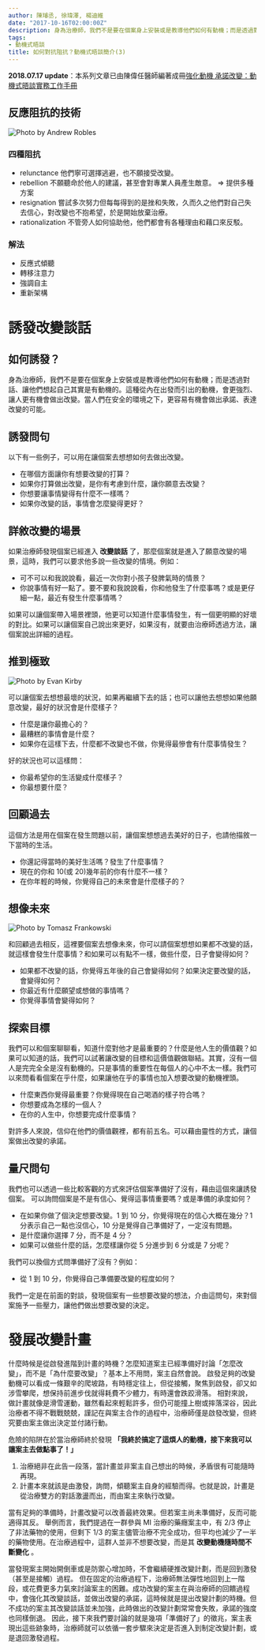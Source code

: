 ```yaml
---
author: 陳璿丞, 徐瑋澤, 楊迪維
date: "2017-10-16T02:00:00Z"
description: 身為治療師，我們不是要在個案身上安裝或是教導他們如何有動機；而是透過對話、讓他們想起自己其實是有動機的。這種從內在出發而引出的動機，會更強烈、讓人更有機會做出改變。當人們在安全的環境之下，更容易有機會做出承諾、表達改變的可能。
tags:
- 動機式晤談
title: 如何對抗阻抗？動機式晤談簡介(3)
---
```


**2018.07.17 update**：本系列文章已由陳偉任醫師編著成冊[強化動機 承諾改變：動機式晤談實務工作手冊](http://www.books.com.tw/exep/assp.php/poligen/products/0010790177?utm_source=poligen&utm_medium=ap-books&utm_content=recommend&utm_campaign=ap-201807)


反應阻抗的技術
--------------

![Photo by Andrew Robles](https://i.imgur.com/MnNl9Jz.jpg)

### 四種阻抗

-   relunctance 他們寧可選擇逃避，也不願接受改變。
-   rebellion 不願聽命於他人的建議，甚至會對專業人員產生敵意。 =&gt; 提供多種方案
-   resignation 嘗試多次努力但每每得到的是挫和失敗，久而久之他們對自己失去信心，對改變也不抱希望，於是開始放棄治療。
-   rationalization 不管旁人如何協助他，他們都會有各種理由和藉口來反駁。

### 解法

-   反應式傾聽
-   轉移注意力
-   強調自主
-   重新架構

<!--more-->

誘發改變談話
============

如何誘發？
----------

身為治療師，我們不是要在個案身上安裝或是教導他們如何有動機；而是透過對話、讓他們想起自己其實是有動機的。這種從內在出發而引出的動機，會更強烈、讓人更有機會做出改變。當人們在安全的環境之下，更容易有機會做出承諾、表達改變的可能。

誘發問句
--------

以下有一些例子，可以用在讓個案去想想如何去做出改變。

-   在哪個方面讓你有想要改變的打算？
-   如果你打算做出改變，是你有考慮到什麼，讓你願意去改變？
-   你想要讓事情變得有什麼不一樣嗎？
-   如果你改變的話，事情會怎麼變得更好？

詳敘改變的場景
--------------

如果治療師發現個案已經進入 **改變談話** 了，那麼個案就是進入了願意改變的場景，這時，我們可以要求他多說一些改變的情境。例如：

-   可不可以和我說說看，最近一次你對小孩子發脾氣時的情景？
-   你說事情有好一點了。要不要和我說說看，你和他發生了什麼事嗎？或是更仔細一點，最近有發生什麼事情嗎？

如果可以讓個案帶入場景裡頭，他更可以知道什麼事情發生，有一個更明顯的好壞的對比。如果可以讓個案自己說出來更好，如果沒有，就要由治療師透過方法，讓個案說出詳細的過程。

推到極致
--------

![Photo by Evan Kirby](https://i.imgur.com/ovaqUpu.jpg)

可以讓個案去想想最壞的狀況，如果再繼續下去的話；也可以讓他去想想如果他願意改變，最好的狀況會是什麼樣子？

-   什麼是讓你最擔心的？
-   最糟糕的事情會是什麼？
-   如果你在這樣下去，什麼都不改變也不做，你覺得最慘會有什麼事情發生？

好的狀況也可以這樣問：

-   你最希望你的生活變成什麼樣子？
-   你最想要什麼？

回顧過去
--------

這個方法是用在個案在發生問題以前，讓個案想想過去美好的日子，也請他描敘一下當時的生活。

-   你還記得當時的美好生活嗎？發生了什麼事情？
-   現在的你和 10(或 20)幾年前的你有什麼不一樣？
-   在你年輕的時候，你覺得自己的未來會是什麼樣子的？

想像未來
--------

![Photo by Tomasz Frankowski](https://i.imgur.com/eTwM8SV.jpg)

和回顧過去相反，這裡要個案去想像未來，你可以請個案想想如果都不改變的話，就這樣會發生什麼事情？和如果可以有點不一樣，做些什麼，日子會變得如何？

-   如果都不改變的話，你覺得五年後的自己會變得如何？如果決定要改變的話，會變得如何？
-   你最近有什麼願望或想做的事情嗎？
-   你覺得事情會變得如何？

探索目標
--------

我們可以和個案聊聊看，知道什麼對他才是最重要的？什麼是他人生的價值觀？如果可以知道的話，我們可以試著讓改變的目標和這價值觀做聯結。其實，沒有一個人是完完全全是沒有動機的。只是事情的重要性在每個人的心中不太一樣。我們可以來問看看個案在乎什麼，如果讓他在乎的事情也加入想要改變的動機裡頭。

-   什麼東西你覺得最重要？你覺得現在自己喝酒的樣子符合嗎？
-   你想要成為怎樣的一個人？
-   在你的人生中，你想要完成什麼事情？

對許多人來說，信仰在他們的價值觀裡，都有前五名。可以藉由靈性的方式，讓個案做出改變的承諾。

量尺問句
--------

我們也可以透過一些比較客觀的方式來評估個案準備好了沒有，藉由這個來讓誘發個案。 可以詢問個案是不是有信心、覺得這事情重要嗎？或是準備的承度如何？

-   在如果你做了個決定想要改變。1 到 10 分，你覺得現在的信心大概在幾分？1 分表示自己一點也沒信心，10 分是覺得自己準備好了，一定沒有問題。
-   是什麼讓你選擇 7 分，而不是 4 分？
-   如果可以做些什麼的話，怎麼樣讓你從 5 分進步到 6 分或是 7 分呢？

我們可以換個方式問準備好了沒有？例如：

-   從 1 到 10 分，你覺得自己準備要改變的程度如何？

我們一定是在前面的對談，發現個案有一些想要改變的想法，介由這問句，來對個案施予一些壓力，讓他們做出想要改變的決定。

發展改變計畫
============

什麼時候是從啟發進階到計畫的時機？怎麼知道案主已經準備好討論「怎麼改變」，而不是「為什麼要改變」？基本上不用問，案主自然會說。 啟發足夠的改變動機可以看成一條艱辛的爬坡路，有時穩定往上，但從接觸，聚焦到啟發，卻又如涉雪攀爬，想保持前進步伐就得耗費不少體力，有時還會跌跤滑落。 相對來說，做計畫就像是滑雪運動，雖然看起來輕鬆許多，但仍可能撞上樹或摔落深谷，因此治療者不得不戰戰兢兢，謹記在與案主合作的過程中，治療師僅是啟發改變，但終究要由案主做出決定並付諸行動。

危險的陷阱在於當治療師終於發現 **「我終於搞定了這煩人的動機，接下來我可以讓案主去做點事了！」**

1.  治療絕非在此告一段落，當計畫並非案主自己想出的時候，矛盾很有可能隨時再現。
2.  計畫本來就該是由激發，詢問，傾聽案主自身的經驗而得。也就是說，計畫是從治療雙方的對話激盪而出，而由案主來執行改變。

當有足夠的準備時，計畫改變可以改善最終效果。但若案主尚未準備好，反而可能適得其反。 舉例而言，我們提過在一群參與 MI 治療的藥癮案主中，有 2/3 停止了非法藥物的使用，但剩下 1/3 的案主儘管治療不完全成功，但平均也減少了一半的藥物使用。在治療過程中，這群人並非不想要改變，而是其 **改變動機隨時間不斷變化** 。

當發現案主開始開倒車或是防禦心增加時，不會繼續硬推改變計劃，而是回到激發（甚至是接觸）過程。 但在固定的治療過程下，治療師無法彈性地回到上一階段，或花費更多力氣來討論案主的困難。成功改變的案主在與治療師的回饋過程中，會強化其改變談話，並做出改變的承諾，這時候就是提出改變計劃的時機。但不成功的案主其改變談話並未加強，此時做出的改變計劃常常會失敗，承諾的強度也同樣倒退。 因此，接下來我們要討論的就是幾項「準備好了」的徵兆，案主表現出這些跡象時，治療師就可以依循一套步驟來決定是否進入到制定改變計劃，或是退回激發過程。

